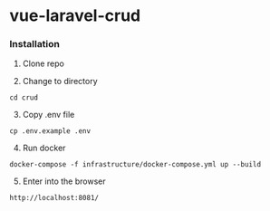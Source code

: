 # vue-laravel-crud

### Installation

1. Clone repo

2. Change to directory

````
cd crud
````   

3. Copy .env file

```
cp .env.example .env
```

4. Run docker

```
docker-compose -f infrastructure/docker-compose.yml up --build
```

5. Enter into the browser

```
http://localhost:8081/
```
